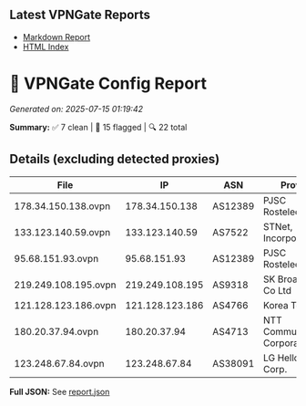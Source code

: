## Latest VPNGate Reports
- [Markdown Report](reports/IPs_No_Proxy_20250715_012207.md)
- [HTML Index](html/index_20250715_012207.html)

# 🚀 VPNGate Config Report
_Generated on: 2025-07-15 01:19:42_

**Summary:** ✅ 7 clean | 🚫 15 flagged | 🔍 22 total

## Details (excluding detected proxies)
| File | IP | ASN | Provider | Country | Type | Risk | Proxy |
|------|----|-----|----------|---------|------|------|-------|
| 178.34.150.138.ovpn | 178.34.150.138 | AS12389 | PJSC Rostelecom | RU | Residential | 0 | no |
| 133.123.140.59.ovpn | 133.123.140.59 | AS7522 | STNet, Incorporated | JP | Business | 0 | no |
| 95.68.151.93.ovpn | 95.68.151.93 | AS12389 | PJSC Rostelecom | RU | Residential | 0 | no |
| 219.249.108.195.ovpn | 219.249.108.195 | AS9318 | SK Broadband Co Ltd | KR | Residential | 0 | no |
| 121.128.123.186.ovpn | 121.128.123.186 | AS4766 | Korea Telecom | KR | Business | 0 | no |
| 180.20.37.94.ovpn | 180.20.37.94 | AS4713 | NTT Communications Corporation | JP | Business | 0 | no |
| 123.248.67.84.ovpn | 123.248.67.84 | AS38091 | LG HelloVision Corp. | KR | Business | 0 | no |

**Full JSON:** See [report.json](./report.json)
